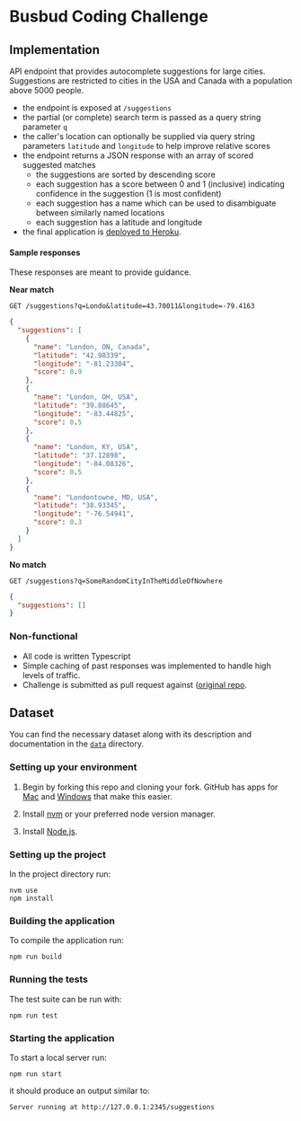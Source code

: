 # Busbud Coding Challenge

## Implementation

API endpoint that provides autocomplete suggestions for large cities.
Suggestions are restricted to cities in the USA and Canada with a population above 5000 people.

- the endpoint is exposed at `/suggestions`
- the partial (or complete) search term is passed as a query string parameter `q`
- the caller's location can optionally be supplied via query string parameters `latitude` and `longitude` to help improve relative scores
- the endpoint returns a JSON response with an array of scored suggested matches
  - the suggestions are sorted by descending score
  - each suggestion has a score between 0 and 1 (inclusive) indicating confidence in the suggestion (1 is most confident)
  - each suggestion has a name which can be used to disambiguate between similarly named locations
  - each suggestion has a latitude and longitude
- the final application is [deployed to Heroku](https://devcenter.heroku.com/articles/getting-started-with-nodejs).

#### Sample responses

These responses are meant to provide guidance.

**Near match**

    GET /suggestions?q=Londo&latitude=43.70011&longitude=-79.4163

```json
{
  "suggestions": [
    {
      "name": "London, ON, Canada",
      "latitude": "42.98339",
      "longitude": "-81.23304",
      "score": 0.9
    },
    {
      "name": "London, OH, USA",
      "latitude": "39.88645",
      "longitude": "-83.44825",
      "score": 0.5
    },
    {
      "name": "London, KY, USA",
      "latitude": "37.12898",
      "longitude": "-84.08326",
      "score": 0.5
    },
    {
      "name": "Londontowne, MD, USA",
      "latitude": "38.93345",
      "longitude": "-76.54941",
      "score": 0.3
    }
  ]
}
```

**No match**

    GET /suggestions?q=SomeRandomCityInTheMiddleOfNowhere

```json
{
  "suggestions": []
}
```

### Non-functional

- All code is written Typescript
- Simple caching of past responses was implemented to handle high levels of traffic.
- Challenge is submitted as pull request against ([original repo](https://github.com/busbud/coding-challenge-backend-c).

## Dataset

You can find the necessary dataset along with its description and documentation in the [`data`](data/) directory.

### Setting up your environment

1. Begin by forking this repo and cloning your fork. GitHub has apps for [Mac](http://mac.github.com/) and
   [Windows](http://windows.github.com/) that make this easier.

2. Install [nvm](https://github.com/nvm-sh/nvm#install--update-script) or your preferred node version manager.

3. Install [Node.js](http://www.nodejs.org).

### Setting up the project

In the project directory run:

```
nvm use
npm install
```

### Building the application

To compile the application run:

```
npm run build
```

### Running the tests

The test suite can be run with:

```
npm run test
```

### Starting the application

To start a local server run:

```
npm run start
```

it should produce an output similar to:

```
Server running at http://127.0.0.1:2345/suggestions
```
